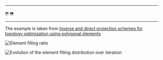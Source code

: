 ***
[⬅️](../002/README.md "Previous example")
[➡️](../004/README.md "Next example")
***

The example is taken from [Inverse and direct projection schemes for topology optimization using polygonal elements](https://www.researchgate.net/publication/347079140_Inverse_and_direct_projection_schemes_for_topology_optimization_using_polygonal_elements)

![Element filling ratio](efratio.gif)

![Evolution of the element filling distribution over iteration](PERMAS_Topology_Optimization.png) 

